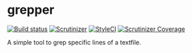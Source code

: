 # grepper
[![Build status](https://img.shields.io/travis/sirdiego/grepper.svg?maxAge=2592000&style=flat-square)](https://travis-ci.org/sirdiego/grepper) [![Scrutinizer](https://img.shields.io/scrutinizer/g/sirdiego/grepper.svg?maxAge=2592000&style=flat-square)](https://scrutinizer-ci.com/g/sirdiego/grepper/)  [![StyleCI](https://styleci.io/repos/64316644/shield)](https://styleci.io/repos/64316644) [![Scrutinizer Coverage](https://img.shields.io/scrutinizer/coverage/g/sirdiego/grepper.svg?maxAge=2592000&style=flat-square)](https://scrutinizer-ci.com/g/sirdiego/grepper/)

A simple tool to grep specific lines of a textfile.
